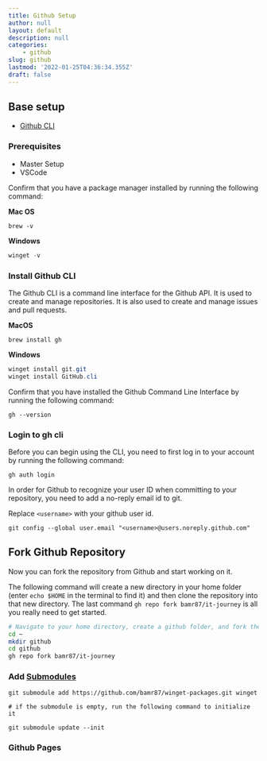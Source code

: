 ```yaml
---
title: Github Setup
author: null
layout: default
description: null
categories:
    - github
slug: github
lastmod: '2022-01-25T04:36:34.355Z'
draft: false
---
```


## Base setup

- [Github CLI](https://cli.github.com/)

### Prerequisites

- Master Setup
- VSCode

Confirm that you have a package manager installed by running the following command:

**Mac OS**

```shell
brew -v
```

**Windows**

```powershell
winget -v
```

### Install Github CLI

The Github CLI is a command line interface for the Github API. It is used to create and manage repositories. It is also used to create and manage issues and pull requests.

**MacOS**

```shell
brew install gh
```

**Windows**

```powershell
winget install git.git
winget install GitHub.cli
```

Confirm that you have installed the Github Command Line Interface by running the following command:

```shell
gh --version
```

### Login to gh cli

Before you can begin using the CLI, you need to first log in to your account by running the following command:

```shell
gh auth login
```

In order for Github to recognize your user ID when committing to your repository, you need to add a no-reply email id to git.

Replace `<username>` with your github user id.

```shell
git config --global user.email "<username>@users.noreply.github.com"
```

## Fork Github Repository

Now you can fork the repository from Github and start working on it.

The following command will create a new directory in your home folder (enter `echo $HOME` in the terminal to find it) and then clone the repository into that new directory. The last command `gh repo fork bamr87/it-journey` is all you really need to get started.

```bash
# Navigate to your home directory, create a github folder, and fork the github repo
cd ~
mkdir github
cd github
gh repo fork bamr87/it-journey
```

### Add [Submodules](http://git-scm.com/book/en/v2/Git-Tools-Submodules) 

```shell
git submodule add https://github.com/bamr87/winget-packages.git winget

# if the submodule is empty, run the following command to initialize it

git submodule update --init

```
### Github Pages

